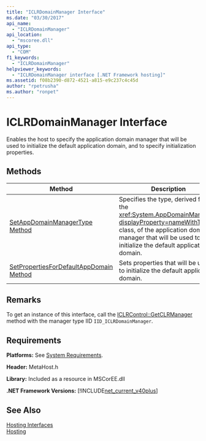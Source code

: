 ```yaml
---
title: "ICLRDomainManager Interface"
ms.date: "03/30/2017"
api_name: 
  - "ICLRDomainManager"
api_location: 
  - "mscoree.dll"
api_type: 
  - "COM"
f1_keywords: 
  - "ICLRDomainManager"
helpviewer_keywords: 
  - "ICLRDomainManager interface [.NET Framework hosting]"
ms.assetid: f08b2390-d872-4521-a815-e9c237c4c45d
author: "rpetrusha"
ms.author: "ronpet"
---
```

# ICLRDomainManager Interface
Enables the host to specify the application domain manager that will be used to initialize the default application domain, and to specify initialization properties.  

## Methods  


|Method|Description|  
|------------|-----------------|  
|[SetAppDomainManagerType Method](../../../../docs/framework/unmanaged-api/hosting/iclrdomainmanager-setappdomainmanagertype-method.md)|Specifies the type, derived from the <xref:System.AppDomainManager?displayProperty=nameWithType> class, of the application domain manager that will be used to initialize the default application domain.|  
|[SetPropertiesForDefaultAppDomain Method](../../../../docs/framework/unmanaged-api/hosting/iclrdomainmanager-setpropertiesfordefaultappdomain-method.md)|Sets properties that will be used to initialize the default application domain.|  

## Remarks  
 To get an instance of this interface, call the [ICLRControl::GetCLRManager](../../../../docs/framework/unmanaged-api/hosting/iclrcontrol-getclrmanager-method.md) method with the manager type IID `IID_ICLRDomainManager`.  

## Requirements  
 **Platforms:** See [System Requirements](../../../../docs/framework/get-started/system-requirements.md).  

 **Header:** MetaHost.h  

 **Library:** Included as a resource in MSCorEE.dll  

 **.NET Framework Versions:** [!INCLUDE[net_current_v40plus](../../../../includes/net-current-v40plus-md.md)]  

## See Also  
 [Hosting Interfaces](../../../../docs/framework/unmanaged-api/hosting/hosting-interfaces.md)  
 [Hosting](../../../../docs/framework/unmanaged-api/hosting/index.md)
